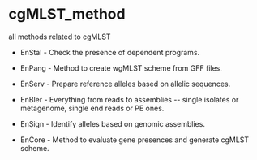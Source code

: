 # cgMLST_method
all methods related to cgMLST

* EnStal - Check the presence of dependent programs. 
* EnPang - Method to create wgMLST scheme from GFF files. 
* EnServ - Prepare reference alleles based on allelic sequences. 

* EnBler - Everything from reads to assemblies -- single isolates or metagenome, single end reads or PE ones.  
* EnSign - Identify alleles based on genomic assemblies. 

* EnCore - Method to evaluate gene presences and generate cgMLST scheme. 
